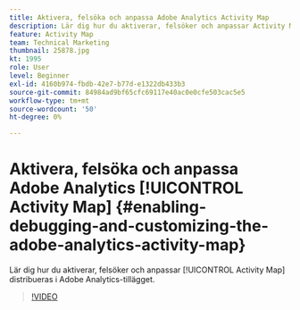 ```yaml
---
title: Aktivera, felsöka och anpassa Adobe Analytics Activity Map
description: Lär dig hur du aktiverar, felsöker och anpassar Activity Map i Adobe Analytics-tillägget.
feature: Activity Map
team: Technical Marketing
thumbnail: 25878.jpg
kt: 1995
role: User
level: Beginner
exl-id: 4160b974-fbdb-42e7-b77d-e1322db433b3
source-git-commit: 84984ad9bf65cfc69117e40ac0e0cfe503cac5e5
workflow-type: tm+mt
source-wordcount: '50'
ht-degree: 0%

---
```


# Aktivera, felsöka och anpassa Adobe Analytics [!UICONTROL Activity Map] {#enabling-debugging-and-customizing-the-adobe-analytics-activity-map}

Lär dig hur du aktiverar, felsöker och anpassar [!UICONTROL Activity Map] distribueras i Adobe Analytics-tillägget.

>[!VIDEO](https://video.tv.adobe.com/v/25878?quality=12&learn=on)
